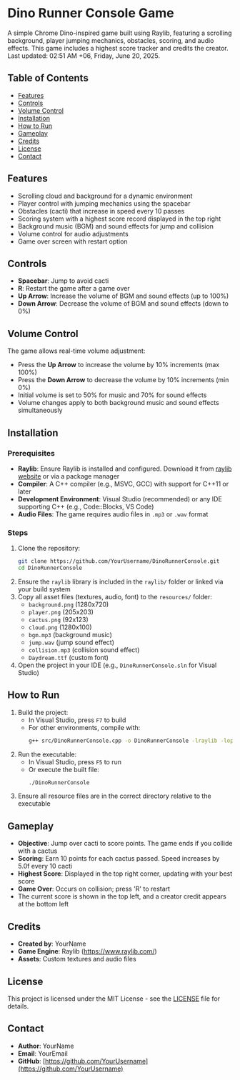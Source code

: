 # Dino Runner Console Game

A simple Chrome Dino-inspired game built using Raylib, featuring a scrolling background, player jumping mechanics, obstacles, scoring, and audio effects. This game includes a highest score tracker and credits the creator. Last updated: 02:51 AM +06, Friday, June 20, 2025.

## Table of Contents
- [Features](#features)
- [Controls](#controls)
- [Volume Control](#volume-control)
- [Installation](#installation)
- [How to Run](#how-to-run)
- [Gameplay](#gameplay)
- [Credits](#credits)
- [License](#license)
- [Contact](#contact)

## Features
- Scrolling cloud and background for a dynamic environment
- Player control with jumping mechanics using the spacebar
- Obstacles (cacti) that increase in speed every 10 passes
- Scoring system with a highest score record displayed in the top right
- Background music (BGM) and sound effects for jump and collision
- Volume control for audio adjustments
- Game over screen with restart option

## Controls
- **Spacebar**: Jump to avoid cacti
- **R**: Restart the game after a game over
- **Up Arrow**: Increase the volume of BGM and sound effects (up to 100%)
- **Down Arrow**: Decrease the volume of BGM and sound effects (down to 0%)

## Volume Control
The game allows real-time volume adjustment:
- Press the **Up Arrow** to increase the volume by 10% increments (max 100%)
- Press the **Down Arrow** to decrease the volume by 10% increments (min 0%)
- Initial volume is set to 50% for music and 70% for sound effects
- Volume changes apply to both background music and sound effects simultaneously

## Installation
### Prerequisites
- **Raylib**: Ensure Raylib is installed and configured. Download it from [raylib website](https://www.raylib.com/) or via a package manager
- **Compiler**: A C++ compiler (e.g., MSVC, GCC) with support for C++11 or later
- **Development Environment**: Visual Studio (recommended) or any IDE supporting C++ (e.g., Code::Blocks, VS Code)
- **Audio Files**: The game requires audio files in `.mp3` or `.wav` format

### Steps
1. Clone the repository:
   ```bash
   git clone https://github.com/YourUsername/DinoRunnerConsole.git
   cd DinoRunnerConsole
   ```
2. Ensure the `raylib` library is included in the `raylib/` folder or linked via your build system
3. Copy all asset files (textures, audio, font) to the `resources/` folder:
   - `background.png` (1280x720)
   - `player.png` (205x203)
   - `cactus.png` (92x123)
   - `cloud.png` (1280x100)
   - `bgm.mp3` (background music)
   - `jump.wav` (jump sound effect)
   - `collision.mp3` (collision sound effect)
   - `Daydream.ttf` (custom font)
4. Open the project in your IDE (e.g., `DinoRunnerConsole.sln` for Visual Studio)

## How to Run
1. Build the project:
   - In Visual Studio, press `F7` to build
   - For other environments, compile with:
     ```bash
     g++ src/DinoRunnerConsole.cpp -o DinoRunnerConsole -lraylib -lopengl32 -lgdi32 -lwinmm
     ```
2. Run the executable:
   - In Visual Studio, press `F5` to run
   - Or execute the built file:
     ```bash
     ./DinoRunnerConsole
     ```
3. Ensure all resource files are in the correct directory relative to the executable

## Gameplay
- **Objective**: Jump over cacti to score points. The game ends if you collide with a cactus
- **Scoring**: Earn 10 points for each cactus passed. Speed increases by 5.0f every 10 cacti
- **Highest Score**: Displayed in the top right corner, updating with your best score
- **Game Over**: Occurs on collision; press 'R' to restart
- The current score is shown in the top left, and a creator credit appears at the bottom left

## Credits
- **Created by**: YourName
- **Game Engine**: Raylib (https://www.raylib.com/)
- **Assets**: Custom textures and audio files

## License
This project is licensed under the MIT License - see the [LICENSE](LICENSE) file for details.

## Contact
- **Author**: YourName  
- **Email**: YourEmail  
- **GitHub**: [https://github.com/YourUsername](https://github.com/YourUsername)
```

